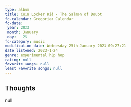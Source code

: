 ```yaml
---
type: album 
title: Coin Locker Kid - The Salmon of Doubt
fc-calendar: Gregorian Calendar
fc-date: 
 year: 2023
 month: January
 day:   25
fc-category: music
modification date: Wednesday 25th January 2023 09:27:21
date listened: 2023-1-24 
genre: experimental hip hop 
rating: null
favorite songs: null
least Favorite songs: null
---
```

## Thoughts

null